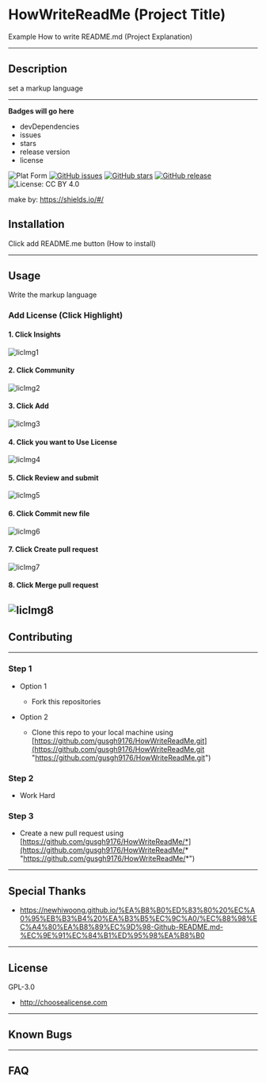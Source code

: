 # HowWriteReadMe (Project Title)
Example How to write README.md (Project Explanation)

---
## Description
set a markup language

---
**Badges will go here**

- devDependencies
- issues
- stars
- release version
- license

![Plat Form](https://img.shields.io/badge/Platform-markup-lightgrey)
[![GitHub issues](https://img.shields.io/github/issues/gusgh9176/HowWriteReadMe)](https://github.com/gusgh9176/HowWriteReadMe/issues)
[![GitHub stars](https://img.shields.io/github/stars/gusgh9176/HowWriteReadMe)](https://github.com/gusgh9176/HowWriteReadMe/stargazers)
[![GitHub release](https://img.shields.io/badge/release-v0.1-green)](https://github.com/gusgh9176/HowWriteReadMe)
![License: CC BY 4.0](https://img.shields.io/badge/License%3A-GPL--3.0-red)

make by: https://shields.io/#/
## Installation 
Click add README.me button (How to install)

---
## Usage
Write the markup language
### Add License (Click Highlight)
#### 1. Click Insights
![licImg1](https://github.com/gusgh9176/HowWriteReadMe/blob/master/img/License1.JPG?raw=true)
#### 2. Click Community
![licImg2](https://github.com/gusgh9176/HowWriteReadMe/blob/master/img/License2.JPG?raw=true)
#### 3. Click Add
![licImg3](https://github.com/gusgh9176/HowWriteReadMe/blob/master/img/License3.JPG?raw=true)
#### 4. Click you want to Use License
![licImg4](https://github.com/gusgh9176/HowWriteReadMe/blob/master/img/License4.JPG?raw=true)
#### 5. Click Review and submit
![licImg5](https://github.com/gusgh9176/HowWriteReadMe/blob/master/img/License5.JPG?raw=true)
#### 6. Click Commit new file
![licImg6](https://github.com/gusgh9176/HowWriteReadMe/blob/master/img/License6.JPG?raw=true)
#### 7. Click Create pull request
![licImg7](https://github.com/gusgh9176/HowWriteReadMe/blob/master/img/License7.JPG?raw=true)
#### 8. Click Merge pull request
![licImg8](https://github.com/gusgh9176/HowWriteReadMe/blob/master/img/License8.JPG?raw=true)
---
## Contributing

---
### Step 1
- Option 1
  - Fork this repositories

- Option 2
  - Clone this repo to your local machine using [https://github.com/gusgh9176/HowWriteReadMe.git](https://github.com/gusgh9176/HowWriteReadMe.git "https://github.com/gusgh9176/HowWriteReadMe.git")
  
### Step 2
- Work Hard

### Step 3

- Create a new pull request using [https://github.com/gusgh9176/HowWriteReadMe/*](https://github.com/gusgh9176/HowWriteReadMe/* "https://github.com/gusgh9176/HowWriteReadMe/*")

---
## Special Thanks
- https://newhiwoong.github.io/%EA%B8%B0%ED%83%80%20%EC%A0%95%EB%B3%B4%20%EA%B3%B5%EC%9C%A0/%EC%88%98%EC%A4%80%EA%B8%89%EC%9D%98-Github-README.md-%EC%9E%91%EC%84%B1%ED%95%98%EA%B8%B0
---
## License
GPL-3.0
- http://choosealicense.com
---
## Known Bugs

---
## FAQ
